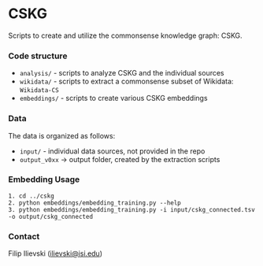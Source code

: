 # CSKG
Scripts to create and utilize the commonsense knowledge graph: CSKG.

### Code structure

* `analysis/` - scripts to analyze CSKG and the individual sources
* `wikidata/` - scripts to extract a commonsense subset of Wikidata: `Wikidata-CS`
* `embeddings/` - scripts to create various CSKG embeddings


### Data

The data is organized as follows:
* `input/` - individual data sources, not provided in the repo
* `output_v0xx` -> output folder, created by the extraction scripts


### Embedding Usage
```
1. cd ../cskg
2. python embeddings/embedding_training.py --help   
3. python embeddings/embedding_training.py -i input/cskg_connected.tsv -o output/cskg_connected 
```

### Contact
Filip Ilievski (ilievski@isi.edu)
